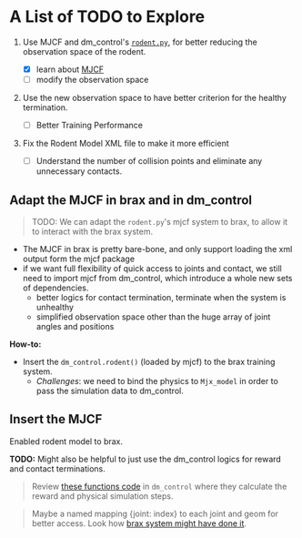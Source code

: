 # A List of TODO to Explore

1. Use MJCF and dm_control's [`rodent.py`](https://github.com/google-deepmind/dm_control/blob/main/dm_control/locomotion/walkers/rodent.py), for better reducing the observation space of the rodent. 

   - [x] learn about [MJCF](https://github.com/google-deepmind/dm_control/blob/main/dm_control/mjcf/README.md)
   - [ ] modify the observation space

2. Use the new observation space to have better criterion for the healthy termination.

    - [ ] Better Training Performance

3. Fix the Rodent Model XML file to make it more efficient

    - [ ] Understand the number of collision points and eliminate any unnecessary contacts.



## Adapt the MJCF in brax and in dm_control

> TODO: We can adapt the `rodent.py`'s mjcf system to brax, to allow it to interact with the brax system.

- The MJCF in brax is pretty bare-bone, and only support loading the xml output form the mjcf package
- if we want full flexibility of quick access to joints and contact, we still need to import mjcf from dm_control, which introduce a whole new sets of dependencies.
    - better logics for contact termination, terminate when the system is unhealthy
    - simplified observation space other than the huge array of joint angles and positions

**How-to:**
- Insert the `dm_control.rodent()` (loaded by mjcf) to the brax training system. 
    - _Challenges_: we need to bind the physics to `Mjx_model` in order to pass the simulation data to dm_control.


## Insert the MJCF
Enabled rodent model to brax. 

**TODO:** Might also be helpful to just use the dm_control logics for reward and contact terminations.

> Review [these functions code](https://github.com/google-deepmind/dm_control/blob/b002aa350c3a48e44ecef84bd5dab6d08e1b2f74/dm_control/locomotion/tasks/corridors.py#L127) in `dm_control` where they calculate the reward and physical simulation steps.

> Maybe a named mapping {joint: index} to each joint and geom for better access. Look how [brax system might have done it](https://github.com/google/brax/blob/2329ae76759e37b0b1f1861cf34e5a67d0f7efa8/brax/base.py#L470). 
